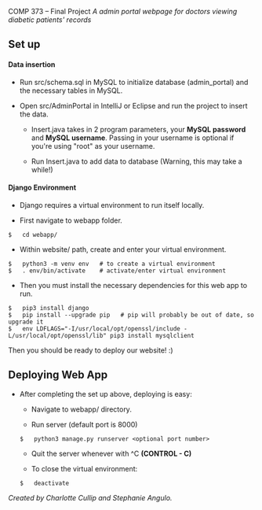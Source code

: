 ﻿COMP 373 – Final Project
*A admin portal webpage for doctors viewing diabetic patients' records*

## Set up
#### Data insertion
- Run src/schema.sql in MySQL to initialize database (admin_portal) and the necessary tables in MySQL.

- Open src/AdminPortal in IntelliJ or Eclipse and run the project to insert the data.

  - Insert.java takes in 2 program parameters, your **MySQL password** and **MySQL username**. Passing in your username is optional if you're using "root" as your username.

  - Run Insert.java to add data to database (Warning, this may take a while!)

#### Django Environment
- Django requires a virtual environment to run itself locally.

- First navigate to webapp folder.

```
$   cd webapp/
```

- Within website/ path, create and enter your virtual environment.

```
$   python3 -m venv env   # to create a virtual environment
$   . env/bin/activate    # activate/enter virtual environment
```

- Then you must install the necessary dependencies for this web app to run.

```
$   pip3 install django
$   pip install --upgrade pip   # pip will probably be out of date, so upgrade it
$   env LDFLAGS="-I/usr/local/opt/openssl/include -L/usr/local/opt/openssl/lib" pip3 install mysqlclient
```

Then you should be ready to deploy our website! :)
## Deploying Web App
- After completing the set up above, deploying is easy:

  - Navigate to webapp/ directory.

  - Run server (default port is 8000)

  ```
  $   python3 manage.py runserver <optional port number>
  ```

  - Quit the server whenever with ^C **(CONTROL - C)**
  
  - To close the virtual environment:

  ```
  $   deactivate
  ```

*Created by Charlotte Cullip and Stephanie Angulo.*
